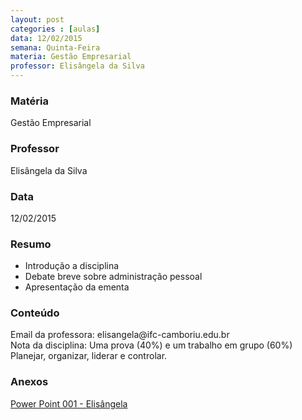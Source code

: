 ```yaml
---
layout: post
categories : [aulas]
data: 12/02/2015
semana: Quinta-Feira
materia: Gestão Empresarial
professor: Elisângela da Silva
---
```


<h3 class="page-header">Matéria</h3>
Gestão Empresarial

<h3 class="page-header">Professor</h3>
Elisângela da Silva

<h3 class="page-header">Data</h3>
12/02/2015

<h3 class="page-header">Resumo</h3>
<ul>
      <li>Introdução a disciplina</li>
      <li>Debate breve sobre administração pessoal</li>
      <li>Apresentação da ementa</li>
</ul>

<h3 class="page-header">Conteúdo</h3>
Email da professora: elisangela@ifc-camboriu.edu.br <br/>
Nota da disciplina: Uma prova (40%) e um trabalho em grupo (60%) <br/>
Planejar, organizar, liderar e controlar.

<h3 class="page-header">Anexos</h3>
<a href="{{ site.baseurl }}/assets/elisangela_pwp01.pdf" target="_blank">Power Point 001 -  Elisângela</a>

